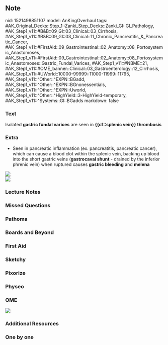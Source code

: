 ## Note
nid: 1521498851107
model: AnKingOverhaul
tags: #AK_Original_Decks::Step_1::Zanki_Step_Decks::Zanki_GI::GI_Pathology, #AK_Step1_v11::#B&B::09_GI::03_Clinical::03_Cirrhosis, #AK_Step1_v11::#B&B::09_GI::03_Clinical::11_Chronic_Pancreatitis_&_Pancreatic_Cancer, #AK_Step1_v11::#FirstAid::09_Gastrointestinal::02_Anatomy::08_Portosystemic_Anastomoses, #AK_Step1_v11::#FirstAid::09_Gastrointestinal::02_Anatomy::08_Portosystemic_Anastomoses::Gastric_Fundal_Varices, #AK_Step1_v11::#NBME::21, #AK_Step1_v11::#OME_banner::Clinical::03_Gastroenterology::12_Cirrhosis, #AK_Step1_v11::#UWorld::10000-99999::11000-11999::11795, #AK_Step1_v11::^Other::^EXPN::BGadd, #AK_Step1_v11::^Other::^EXPN::BGnonessentials, #AK_Step1_v11::^Other::^EXPN::Uworld, #AK_Step1_v11::^Other::^HighYield::3-HighYield-temporary, #AK_Step1_v11::^Systems::GI::BGadds
markdown: false

### Text
Isolated <b>gastric fundal varices</b> are seen in <b>{{c1::splenic
vein}} thrombosis</b>

### Extra
- Seen in pancreatic inflammation (ex. pancreatitis, pancreatic
cancer), which can cause a blood clot within the splenic vein,
backing up blood into the short gastric veins (<b>gastrocaval
shunt</b> - drained by the inferior phrenic vein) when ruptured
causes <b>gastric bleeding</b> and <b>melena</b>
<div>
  <b><img src="paste-7078106103809.jpg"></b>
</div>
<div>
  <b><img src="paste-403198644846593.jpg"></b>
</div>

### Lecture Notes


### Missed Questions


### Pathoma


### Boards and Beyond


### First Aid


### Sketchy


### Pixorize


### Physeo


### OME
<div class="ome-widget">
  <a href=
  "https://onlinemeded.org/spa/gastroenterology/cirrhosis/acquire?ref=anki">
  <img src="_OME_AnkiFlashcards_Lesson_3.png"></a>
</div>

### Additional Resources


### One by one

